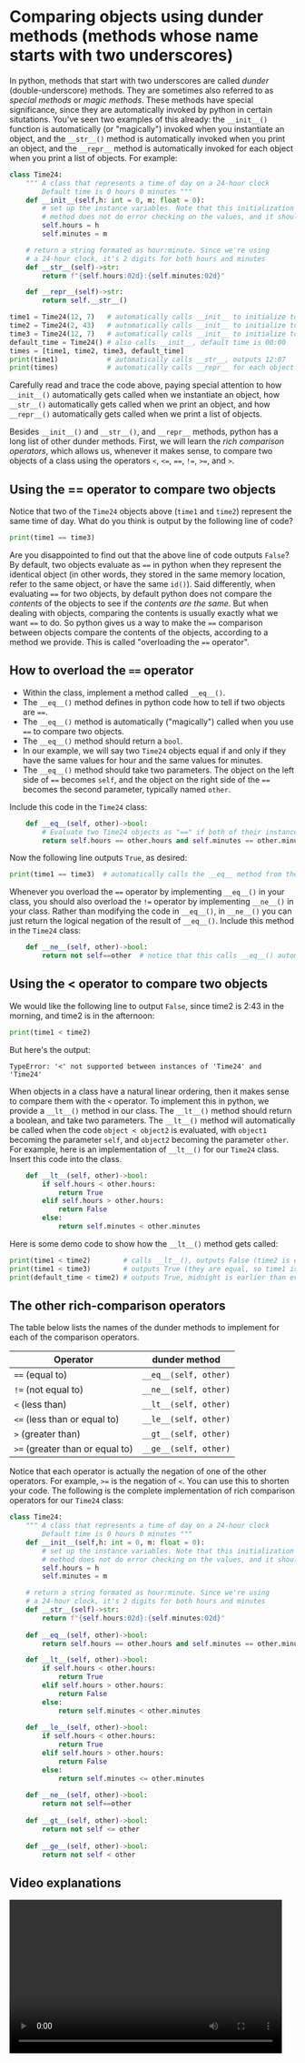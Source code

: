 # Comparing objects using dunder methods (methods whose name starts with two underscores)

In python, methods that start with two underscores are called *dunder* (double-underscore) methods. They are sometimes also referred to as *special methods* or *magic methods*. These methods have special significance, since they are automatically invoked by python in certain situtations. You've seen two examples of this already: the `__init__()` function is automatically (or "magically") invoked when you instantiate an object, and the `__str__()` method is automatically invoked when you print an object, and the `__repr__` method is automatically invoked for each object when you print a list of objects. For example:

```python
class Time24:
    """ A class that represents a time of day on a 24-hour clock
        Default time is 0 hours 0 minutes """
    def __init__(self,h: int = 0, m: float = 0):
        # set up the instance variables. Note that this initialization
        # method does not do error checking on the values, and it should
        self.hours = h
        self.minutes = m

    # return a string formated as hour:minute. Since we're using
    # a 24-hour clock, it's 2 digits for both hours and minutes
    def __str__(self)->str:
        return f"{self.hours:02d}:{self.minutes:02d}"

    def __repr__(self)->str:
        return self.__str__()

time1 = Time24(12, 7)   # automatically calls __init__ to initialize to 12:07
time2 = Time24(2, 43)   # automatically calls __init__ to initialize to 02:43
time3 = Time24(12, 7)   # automatically calls __init__ to initialize to 12:07
default_time = Time24() # also calls __init__, default time is 00:00
times = [time1, time2, time3, default_time]
print(time1)            # automatically calls __str__, outputs 12:07
print(times)            # automatically calls __repr__ for each object
```

Carefully read and trace the code above, paying special attention to how `__init__()` automatically gets called when we instantiate an object, how `__str__()` automatically gets called when we print an object, and how `__repr__()` automatically gets called when we print a list of objects.

Besides `__init__()` and `__str__()`, and `__repr__` methods, python has a long list of other dunder methods. First, we will learn the *rich comparison operators*, which allows us, whenever it makes sense, to compare two objects of a class using  the operators `<`, `<=`, `==`, <code>!=</code>, `>=`, and `>`.

## Using the == operator to compare two objects

Notice that two of the `Time24` objects above (`time1` and `time2`) represent the same time of day. What do you think is output by the following line of code?
```python
print(time1 == time3)
```
Are you disappointed to find out that the above line of code outputs `False`? By default, two objects evaluate as `==` in python when they represent the identical object (in other words, they stored in the same memory location, refer to the same object, or have the same `id()`). Said differently, when evaluating `==` for two objects, by default python does not compare the *contents* of the objects to see if the *contents are the same*. But when dealing with objects, comparing the contents is usually exactly what we want `==` to do. So python gives us a way to make the `==` comparison between objects compare the contents of the objects, according to a method we provide. This is called "overloading the `==` operator".

## How to overload the `==` operator
* Within the class, implement a method called `__eq__()`. 
* The `__eq__()` method defines in python code how to tell if two objects are `==`.
* The `__eq__()` method is automatically ("magically") called when you use `==` to compare two objects.
* The `__eq__()` method should return a `bool`.
* In our example, we will say two `Time24` objects equal if and only if they have the same values for hour and the same values for minutes. 
* The `__eq__()` method should take two parameters. The object on the
left side of `==` becomes `self`, and the object on the right side of the `==` becomes the second parameter, typically named `other`.

Include this code in the `Time24` class:
```python
    def __eq__(self, other)->bool:
        # Evaluate two Time24 objects as "==" if both of their instance variables (hours and minutes) are equal
        return self.hours == other.hours and self.minutes == other.minutes
```

Now the following line outputs `True`, as desired:
```python
print(time1 == time3)  # automatically calls the __eq__ method from the Time24 class, time1 is self, time3 is other
```

Whenever you overload the `==` operator by implementing `__eq__()` in your class, you should also overload the <code>!=</code> operator by implementing `__ne__()` in your class. Rather than modifying the code in `__eq__()`, in `__ne__()` you can just return the logical negation of the result of `__eq__()`. Include this method in the `Time24` class:

```python
    def __ne__(self, other)->bool:
        return not self==other  # notice that this calls __eq__() automatically
```

## Using the < operator to compare two objects

We would like the following line to output `False`, since time2 is 2:43 in the morning, and time2 is in the afternoon:
```python
print(time1 < time2)
```
But here's the output:
```
TypeError: '<' not supported between instances of 'Time24' and 'Time24'
```
When objects in a class have a natural linear ordering, then it makes sense to compare them with the `<` operator. To implement this in python, we provide a `__lt__()` method in our class. The `__lt__()` method should return a boolean, and take two parameters. The `__lt__()` method will automatically be called when the code `object < object2` is evaluated, with `object1` becoming the parameter `self`, and `object2` becoming the parameter `other`. For example, here is an implementation of `__lt__()` for our `Time24` class. Insert this code into the class.
```python
    def __lt__(self, other)->bool:
        if self.hours < other.hours:
            return True
        elif self.hours > other.hours:
            return False
        else:
            return self.minutes < other.minutes
```
Here is some demo code to show how the `__lt__()` method gets called:
```python
print(time1 < time2)        # calls __lt__(), outputs False (time2 is earlier in the day)
print(time1 < time3)        # outputs True (they are equal, so time1 isn't less than time3)
print(default_time < time2) # outputs True, midnight is earlier than every other time

```

## The other rich-comparison operators
The table below lists the names of the dunder methods to implement for each of the comparison operators.

| Operator | dunder method |
| -------- | ------- |
| `==` (equal to) | `__eq__(self, other)` |
| <code>!=</code> (not equal to) | `__ne__(self, other)` |
| `<` (less than) | `__lt__(self, other)` |
| `<=` (less than or equal to) | `__le__(self, other)` |
| `>` (greater than) | `__gt__(self, other)` |
| `>=` (greater than or equal to) | `__ge__(self, other)` |

Notice that each operator is actually the negation of one of the other operators. For example, `>=` is the negation of `<`. You can use this to shorten your code. The following is the complete implementation of rich comparison operators for our `Time24` class:
```python
class Time24:
    """ A class that represents a time of day on a 24-hour clock
        Default time is 0 hours 0 minutes """
    def __init__(self,h: int = 0, m: float = 0):
        # set up the instance variables. Note that this initialization
        # method does not do error checking on the values, and it should
        self.hours = h
        self.minutes = m

    # return a string formated as hour:minute. Since we're using
    # a 24-hour clock, it's 2 digits for both hours and minutes
    def __str__(self)->str:
        return f"{self.hours:02d}:{self.minutes:02d}"
    
    def __eq__(self, other)->bool:
        return self.hours == other.hours and self.minutes == other.minutes

    def __lt__(self, other)->bool:
        if self.hours < other.hours:
            return True
        elif self.hours > other.hours:
            return False
        else:
            return self.minutes < other.minutes
        
    def __le__(self, other)->bool:
        if self.hours < other.hours:
            return True
        elif self.hours > other.hours:
            return False
        else:
            return self.minutes <= other.minutes
        
    def __ne__(self, other)->bool:
        return not self==other
    
    def __gt__(self, other)->bool:
        return not self <= other
    
    def __ge__(self, other)->bool:
        return not self < other
```

## Video explanations
<video src="https://cs.du.edu/~ftl/1352/videos/classes2/comparison_dunder.mp4" width="480" height="270" controls></video>
